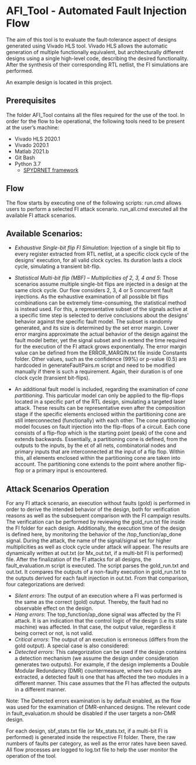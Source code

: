 # AFI_Tool - Automated Fault Injection Flow

The aim of this tool is to evaluate the fault-tolerance aspect of designs generated using Vivado HLS tool. Vivado HLS allows the automatic generation of multiple functionally equivalent, but architecturally different designs using a single high-level code, describing the desired functionality. After the synthesis of their corresponding RTL netlist, the FI simulations are performed.

An example design is located in this project.

## Prerequisites

The folder AFI_Tool contains all the files required for the use of the tool. In order for the flow to be operational, the following tools need to be present at the user’s machine: 
* Vivado HLS 2020.1 
* Vivado 2020.1
* Matlab 2021.b
* Git Bash
* Python 3.7
  - [SPYDRNET framework](https://github.com/byuccl/spydrnet) 


## Flow
The flow starts by executing one of the following  scripts: 
run.cmd allows users to perform a selected FI attack scenario. 
run_all.cmd executed all the available FI attack scenarios. 

## Available Scenarios:
* _Exhaustive Single-bit flip FI Simulation_: Injection of a single bit flip to every register extracted from RTL netlist, at a specific clock cycle of the designs’ execution, for all valid clock cycles. Its duration lasts a clock cycle, simulating a transient bit-flip.

* _Statistical Multi-bit flip (MBF) – Multiplicities of 2, 3, 4 and 5_: Those scenarios assume multiple single-bit flips are injected in a design at the same clock cycle. Our flow considers 2, 3, 4 or 5 concurrent fault injections.  As the exhaustive examination of all possible bit flips combinations can be extremely time-consuming, the statistical method is instead used. For this, a representative subset of the signals active at a specific time step is selected to derive conclusions about the designs’ behavior against the specific fault model. The subset is randomly generated, and its size is determined by the set error margin. Lower error margins approximate the actual behavior of the design against the fault model better, yet the signal subset and in extend the time required for the execution of the FI attack grows exponentially. The error margin value can be defined from the ERROR_MARGIN.txt file inside Constants folder. Other values, such as the confidence (99%) or p-value (0.5) are hardcoded in generateFaultPairs.m script and need to be modified manually if there is such a requirement. Again, their duration is of one clock cycle (transient bit-flips).

* An additional fault model is included, regarding the examination of _cone partitioning_. This particular model can only be applied to the flip-flops located in a specific part of the RTL design, simulating a targeted laser attack. These results can be representative even after the composition stage if the specific elements enclosed within the partitioning cone are still interconnected (functionally) with each other. The cone partitioning model focuses on fault injection into the flip-flops of a circuit. Each cone consists of a flip-flop which is the starting point (peak) of the cone and extends backwards. Essentially, a partitioning cone is defined, from the outputs to the inputs, by the et of all nets, combinatorial nodes and primary inputs that are interconnected at the input of a flip flop. Within this, all elements enclosed within the partitioning cone are taken into account. The partitioning cone extends to the point where another flip-flop or a primary input is encountered.

## Attack Scenarios Operation
For any FI attack scenario, an execution without faults (gold) is performed in order to derive the intended behavior of the design, both for verification reasons as well as the subsequent comparison with the FI campaign results. The verification can be performed by reviewing the gold_run.txt file inside the FI folder for each design. Additionally, the execution time of the design is defined here, by monitoring the behavior of the /top_function/ap_done signal. During the attack, the name of the signal/signal set for higher multiplicities as well as clock cycle under attack will appear. The results are dynamically written at out.txt (or Mx_out.txt, if a multi-bit FI is performed) file.
After the finalization of the FI attacks for all designs, the fault_evaluation.m script is executed. The script parses the gold_run.txt and out.txt. It compares the outputs of a non-faulty execution in gold_run.txt to the outputs derived for each fault injection in out.txt. From that comparison, four categorizations are derived:

* _Silent errors_: The output of an execution where a FI was performed is the same as the correct (gold) output. Thereby, the fault had no observable effect on the design.
* _Hang errors_: The top_function/ap_done signal was affected by the FI attack. It is an indication that the control logic of the design (i.e its state machine) was affected. In that case, the output value, regardless it being correct or not, is not valid.
* _Critical errors_: The output of an execution is erroneous (differs from the gold output).
A special case is also considered:
* _Detected errors_: This categorization can be used if the design contains a detection mechanism (we assume the design under consideration generates two outputs). For example, if the design implements a Double Modular Redundancy (DMR) countermeasure, where two outputs are extracted, a detected fault is one that has affected the two modules in a different manner. This case assumes that the FI has affected the outputs in a different manner.

Note: The Detected errors examination is by default enabled, as the flow was used for the examination of DMR-enhanced designs. The relevant code in fault_evaluation.m should be disabled if the user targets a non-DMR design.

For each design, sbf_stats.txt file (or Mx_stats.txt, if a multi-bit FI is performed) is generated inside the respective FI folder. There, the raw numbers of faults per category, as well as the error rates have been saved.
All flow processes are logged to log.txt file to help the user monitor the operation of the tool.
